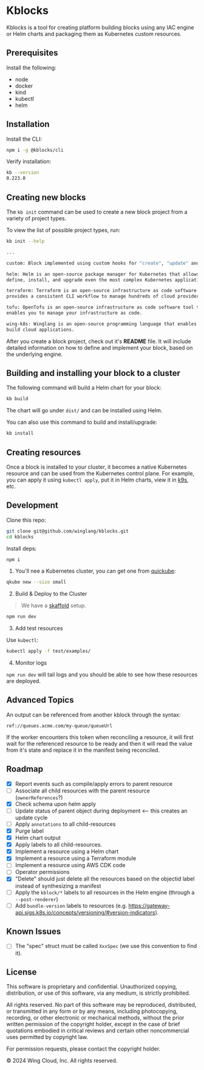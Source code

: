 # Kblocks

Kblocks is a tool for creating platform building blocks using any IAC engine or Helm charts and
packaging them as Kubernetes custom resources.

## Prerequisites

Install the following:

- node
- docker
- kind
- kubectl
- helm

## Installation

Install the CLI:

```sh
npm i -g @kblocks/cli
```

Verify installation:

```sh
kb --version
0.223.0
```

## Creating new blocks

The `kb init` command can be used to create a new block project from a variety of project types.

To view the list of possible project types, run:

```sh
kb init --help

...

custom: Block implemented using custom hooks for "create", "update" and "delete"

helm: Helm is an open-source package manager for Kubernetes that allows you to
define, install, and upgrade even the most complex Kubernetes applications.

terraform: Terraform is an open-source infrastructure as code software tool that
provides a consistent CLI workflow to manage hundreds of cloud providers.

tofu: OpenTofu is an open-source infrastructure as code software tool that
enables you to manage your infrastructure as code.

wing-k8s: Winglang is an open-source programming language that enables you to
build cloud applications.
```

After you create a block project, check out it's **README** file. It will include detailed
information on how to define and implement your block, based on the underlying engine.

## Building and installing your block to a cluster

The following command will build a Helm chart for your block:

```sh
kb build
```

The chart will go under `dist/` and can be installed using Helm.

You can also use this command to build and install/upgrade:

```sh
kb install
```

## Creating resources

Once a block is installed to your cluster, it becomes a native Kubernetes resource and can be used
from the Kubernetes control plane. For example, you can apply it using `kubectl apply`, put it in
Helm charts, view it in [k9s](https://k9scli.io/), etc.

## Development

Clone this repo:

```sh
git clone git@github.com/winglang/kblocks.git
cd kblocks
```

Install deps:

```sh
npm i
```

1. You'll nee a Kubernetes cluster, you can get one from [quickube](https://quickube.sh):

```sh
qkube new --size small
```

2. Build & Deploy to the Cluster

> We have a [skaffold](https://skaffold.dev/) setup.

```sh
npm run dev
```

3. Add test resources

Use `kubectl`:

```sh
kubectl apply -f test/examples/
```

4. Monitor logs

`npm run dev` will tail logs and you should be able to see how these resources are deployed.

## Advanced Topics

An output can be referenced from another kblock through the syntax:

```
ref://queues.acme.com/my-queue/queueUrl
```

If the worker encounters this token when reconciling a resource, it will first wait for the
referenced resource to be ready and then it will read the value from it's state and replace it in
the manifest being reconciled.


## Roadmap

- [x] Report events such as compile/apply errors to parent resource
- [ ] Associate all child resources with the parent resource (`ownerReferences`?)
- [x] Check schema upon helm apply
- [ ] Update status of parent object during deployment <-- this creates an update cycle
- [ ] Apply `annotations` to all child-resources
- [x] Purge label
- [x] Helm chart output
- [x] Apply labels to all child-resources.
- [x] Implement a resource using a Helm chart
- [x] Implement a resource using a Terraform module
- [ ] Implement a resource using AWS CDK code
- [ ] Operator permissions
- [x] "Delete" should just delete all the resources based on the objectid label instead of synthesizing a manifest
- [ ] Apply the `kblock/*` labels to all resources in the Helm engine (through a `--post-renderer`)
- [ ] Add `bundle-version` labels to resources (e.g. https://gateway-api.sigs.k8s.io/concepts/versioning/#version-indicators).

## Known Issues

- [ ] The "spec" struct must be called `XxxSpec` (we use this convention to find it).

## License

This software is proprietary and confidential. Unauthorized copying, distribution, or use of this
software, via any medium, is strictly prohibited.

All rights reserved. No part of this software may be reproduced, distributed, or transmitted in any
form or by any means, including photocopying, recording, or other electronic or mechanical methods,
without the prior written permission of the copyright holder, except in the case of brief quotations
embodied in critical reviews and certain other noncommercial uses permitted by copyright law.

For permission requests, please contact the copyright holder.

© 2024 Wing Cloud, Inc. All rights reserved.